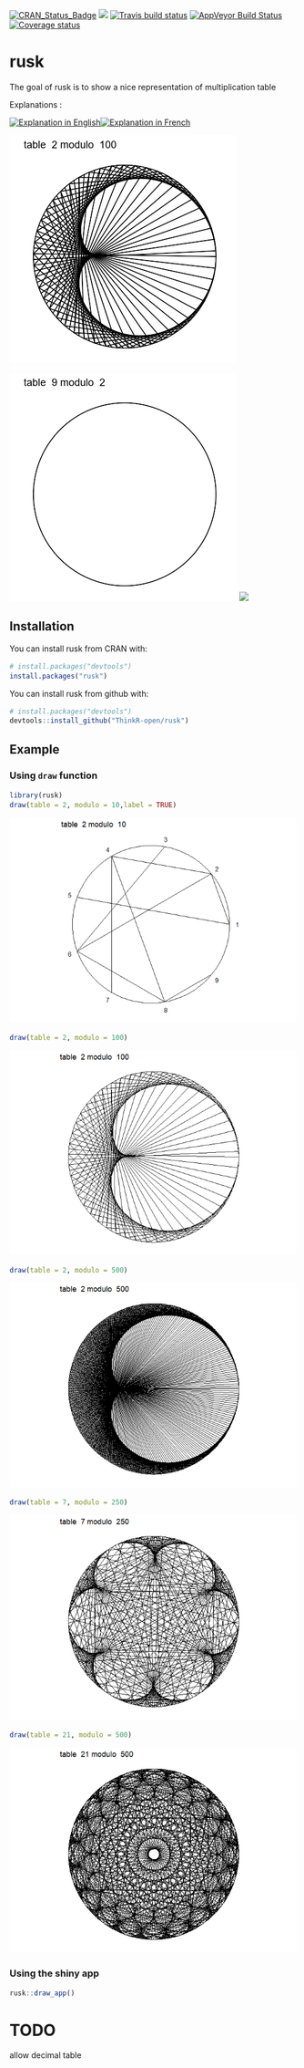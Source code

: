 
<!-- README.md is generated from README.Rmd. Please edit that file -->
[![CRAN\_Status\_Badge](http://www.r-pkg.org/badges/version/rusk)](https://cran.r-project.org/package=rusk) [![](http://cranlogs.r-pkg.org/badges/rusk)](https://cran.r-project.org/package=rusk) [![Travis build status](https://travis-ci.org/ThinkR-open/rusk.svg?branch=master)](https://travis-ci.org/ThinkR-open/rusk) [![AppVeyor Build Status](https://ci.appveyor.com/api/projects/status/github/ThinkR-open/rusk?branch=master&svg=true)](https://ci.appveyor.com/project/ThinkR-open/rusk) [![Coverage status](https://codecov.io/gh/ThinkR-open/rusk/branch/master/graph/badge.svg)](https://codecov.io/github/ThinkR-open/rusk?branch=master)

rusk
====

The goal of rusk is to show a nice representation of multiplication table

Explanations :

[![Explanation in English](https://i.imgur.com/UEn6VDy.png)](http://www.youtube.com/embed/qhbuKbxJsk8?rel=0)[![Explanation in French](https://i.imgur.com/60U0Qn5.jpg)](http://www.youtube.com/embed/-X49VQgi86E?rel=0)

<img src="inst/preview_100.gif" width="400px" />

<img src="inst/preview_t9.gif" width="400px" /> <img src="inst/preview_t21.gif" width="400px" />

Installation
------------

You can install rusk from CRAN with:

``` r
# install.packages("devtools")
install.packages("rusk")
```

You can install rusk from github with:

``` r
# install.packages("devtools")
devtools::install_github("ThinkR-open/rusk")
```

Example
-------

### Using `draw` function

``` r
library(rusk)
draw(table = 2, modulo = 10,label = TRUE)
```

![](README-example-1.png)

``` r
draw(table = 2, modulo = 100)
```

![](README-example-2.png)

``` r
draw(table = 2, modulo = 500)
```

![](README-example-3.png)

``` r
draw(table = 7, modulo = 250)
```

![](README-example-4.png)

``` r
draw(table = 21, modulo = 500)
```

![](README-example-5.png)

### Using the shiny app

``` r
rusk::draw_app()
```

TODO
====

allow decimal table
